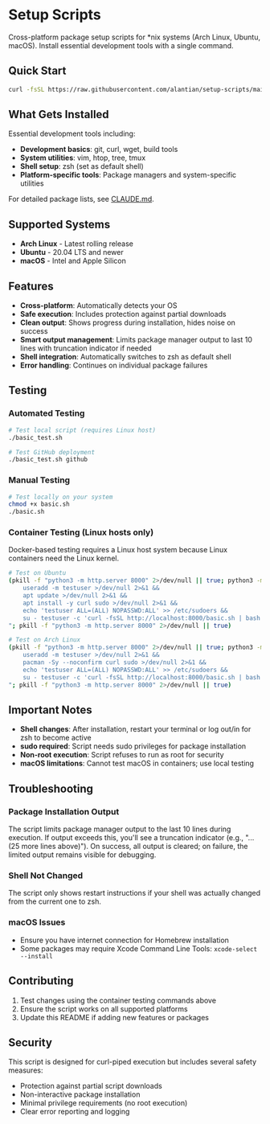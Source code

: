 # Setup Scripts

Cross-platform package setup scripts for *nix systems (Arch Linux, Ubuntu, macOS). Install essential development tools with a single command.

## Quick Start

```bash
curl -fsSL https://raw.githubusercontent.com/alantian/setup-scripts/main/basic.sh | bash
```

## What Gets Installed

Essential development tools including:
- **Development basics**: git, curl, wget, build tools
- **System utilities**: vim, htop, tree, tmux  
- **Shell setup**: zsh (set as default shell)
- **Platform-specific tools**: Package managers and system-specific utilities

For detailed package lists, see [CLAUDE.md](CLAUDE.md#package-organization).

## Supported Systems

- **Arch Linux** - Latest rolling release
- **Ubuntu** - 20.04 LTS and newer
- **macOS** - Intel and Apple Silicon

## Features

- **Cross-platform**: Automatically detects your OS
- **Safe execution**: Includes protection against partial downloads
- **Clean output**: Shows progress during installation, hides noise on success
- **Smart output management**: Limits package manager output to last 10 lines with truncation indicator if needed
- **Shell integration**: Automatically switches to zsh as default shell
- **Error handling**: Continues on individual package failures

## Testing

### Automated Testing
```bash
# Test local script (requires Linux host)
./basic_test.sh

# Test GitHub deployment  
./basic_test.sh github
```

### Manual Testing
```bash
# Test locally on your system
chmod +x basic.sh
./basic.sh
```

### Container Testing (Linux hosts only)
Docker-based testing requires a Linux host system because Linux containers need the Linux kernel.

```bash
# Test on Ubuntu
(pkill -f "python3 -m http.server 8000" 2>/dev/null || true; python3 -m http.server 8000 & docker run -it --rm --network host ubuntu:latest bash -c "
    useradd -m testuser >/dev/null 2>&1 && 
    apt update >/dev/null 2>&1 && 
    apt install -y curl sudo >/dev/null 2>&1 && 
    echo 'testuser ALL=(ALL) NOPASSWD:ALL' >> /etc/sudoers &&
    su - testuser -c 'curl -fsSL http://localhost:8000/basic.sh | bash'
"; pkill -f "python3 -m http.server 8000" 2>/dev/null || true)

# Test on Arch Linux  
(pkill -f "python3 -m http.server 8000" 2>/dev/null || true; python3 -m http.server 8000 & docker run -it --rm --network host archlinux:latest bash -c "
    useradd -m testuser >/dev/null 2>&1 && 
    pacman -Sy --noconfirm curl sudo >/dev/null 2>&1 && 
    echo 'testuser ALL=(ALL) NOPASSWD:ALL' >> /etc/sudoers &&
    su - testuser -c 'curl -fsSL http://localhost:8000/basic.sh | bash'
"; pkill -f "python3 -m http.server 8000" 2>/dev/null || true)
```

## Important Notes

- **Shell changes**: After installation, restart your terminal or log out/in for zsh to become active
- **sudo required**: Script needs sudo privileges for package installation
- **Non-root execution**: Script refuses to run as root for security
- **macOS limitations**: Cannot test macOS in containers; use local testing

## Troubleshooting

### Package Installation Output
The script limits package manager output to the last 10 lines during execution. If output exceeds this, you'll see a truncation indicator (e.g., "... (25 more lines above)"). On success, all output is cleared; on failure, the limited output remains visible for debugging.

### Shell Not Changed
The script only shows restart instructions if your shell was actually changed from the current one to zsh.

### macOS Issues
- Ensure you have internet connection for Homebrew installation
- Some packages may require Xcode Command Line Tools: `xcode-select --install`

## Contributing

1. Test changes using the container testing commands above
2. Ensure the script works on all supported platforms
3. Update this README if adding new features or packages

## Security

This script is designed for curl-piped execution but includes several safety measures:
- Protection against partial script downloads
- Non-interactive package installation
- Minimal privilege requirements (no root execution)
- Clear error reporting and logging